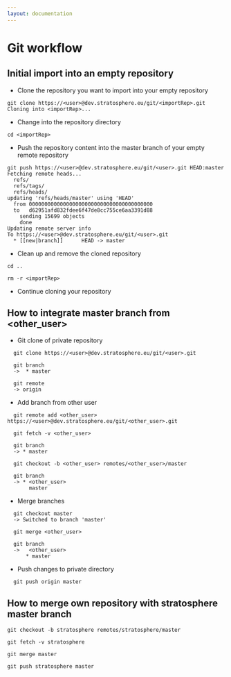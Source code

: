 ```yaml
---
layout: documentation
---
```

Git workflow
============

Initial import into an empty repository
---------------------------------------

-   Clone the repository you want to import into your empty repository

<!-- -->

    git clone https://<user>@dev.stratosphere.eu/git/<importRep>.git
    Cloning into <importRep>...

-   Change into the repository directory

<!-- -->

    cd <importRep>

-   Push the repository content into the master branch of your empty
    remote repository

<!-- -->

    git push https://<user>@dev.stratosphere.eu/git/<user>.git HEAD:master
    Fetching remote heads...
      refs/
      refs/tags/
      refs/heads/
    updating 'refs/heads/master' using 'HEAD'
      from 0000000000000000000000000000000000000000
      to   d62951afd832fdee6f47de8cc755ce6aa3391d88
        sending 15699 objects
        done
    Updating remote server info
    To https://<user>@dev.stratosphere.eu/git/<user>.git
      * [[new|branch]]      HEAD -> master

-   Clean up and remove the cloned repository

<!-- -->

    cd ..

    rm -r <importRep>

-   Continue cloning your repository

How to integrate master branch from \<other\_user\>
---------------------------------------------------

-   Git clone of private repository

<!-- -->

      git clone https://<user>@dev.stratosphere.eu/git/<user>.git
      
      git branch
      ->  * master

      git remote
      -> origin

-   Add branch from other user

<!-- -->

      git remote add <other_user> https://<user>@dev.stratosphere.eu/git/<other_user>.git
      
      git fetch -v <other_user>
      
      git branch
      -> * master

      git checkout -b <other_user> remotes/<other_user>/master
      
      git branch
      -> * <other_user>
           master

-   Merge branches

<!-- -->

      git checkout master
      -> Switched to branch 'master'

      git merge <other_user>
      
      git branch
      ->   <other_user>
          * master

-   Push changes to private directory

<!-- -->

      git push origin master

How to merge own repository with stratosphere master branch
-----------------------------------------------------------

    git checkout -b stratosphere remotes/stratosphere/master

    git fetch -v stratosphere

    git merge master

    git push stratosphere master
